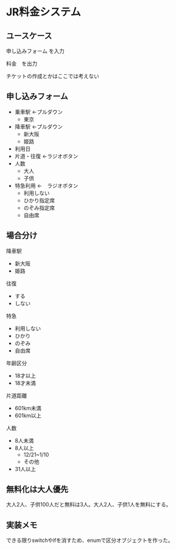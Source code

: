 # JR料金システム
## ユースケース

申し込みフォーム を入力

料金　を出力

チケットの作成とかはここでは考えない

## 申し込みフォーム

- 乗車駅  ←プルダウン
    - 東京
- 降車駅  ←プルダウン
    - 新大阪
    - 姫路
- 利用日
- 片道・往復 ←ラジオボタン
- 人数
    - 大人
    - 子供
- 特急利用 ←　ラジオボタン
    - 利用しない
    - ひかり指定席
    - のぞみ指定席
	- 自由席

## 場合分け

降車駅
- 新大阪
- 姫路

往復
- する
- しない

特急
- 利用しない
- ひかり
- のぞみ
- 自由席

年齢区分
- 18才以上
- 18才未満

片道距離
- 601km未満
- 601km以上

人数
- 8人未満
- 8人以上
  - 12/21~1/10
  - その他
- 31人以上

## 無料化は大人優先

大人2人、子供100人だと無料は3人。大人2人、子供1人を無料にする。


## 実装メモ
できる限りswitchやifを消すため、enumで区分オブジェクトを作った。